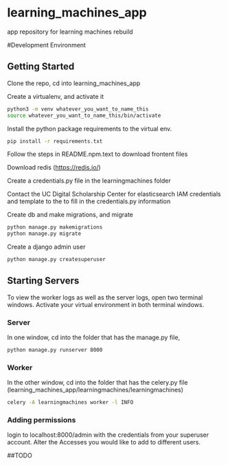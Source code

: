 # learning_machines_app
app repository for learning machines rebuild

#Development Environment

## Getting Started

Clone the repo, cd into learning_machines_app

Create a virtualenv, and activate it
```bash
python3 -m venv whatever_you_want_to_name_this
source whatever_you_want_to_name_this/bin/activate
```
Install the python package requirements to the virtual env.
```bash
pip install -r requirements.txt
```
Follow the steps in README.npm.text to download frontent files

Download redis (https://redis.io/)

Create a credentials.py file in the learningmachines folder

Contact the UC Digital Scholarship Center for elasticsearch IAM credentials and template to the to fill in the credentials.py information

Create db and make migrations, and migrate
```bash
python manage.py makemigrations
python manage.py migrate
```

Create a django admin user
```bash
python manage.py createsuperuser
```


## Starting Servers

To view the worker logs as well as the server logs, open two terminal windows. Activate your virtual environment in both terminal windows.

### Server
In one window, cd into the folder that has the manage.py file, 

```bash
python manage.py runserver 8000
```

### Worker
In the other window, cd into the folder that has the celery.py file (learning_machines_app/learningmachines/learningmachines)

```bash
celery -A learningmachines worker -l INFO
```


### Adding permissions

login to localhost:8000/admin with the credentials from your superuser account. Alter the Accesses you would like to add to different users.


##TODO

